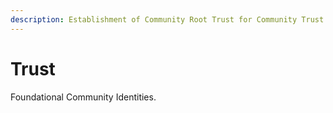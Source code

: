 ```yaml
---
description: Establishment of Community Root Trust for Community Trust
---
```


# Trust

Foundational Community Identities.
